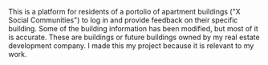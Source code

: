 This is a platform for residents of a portolio of apartment buildings ("X Social Communities") to log in and provide feedback on their specific building. 
Some of the building information has been modified, but most of it is accurate. These are buildings or future buildings owned by my real estate development company.
I made this my project because it is relevant to my work.